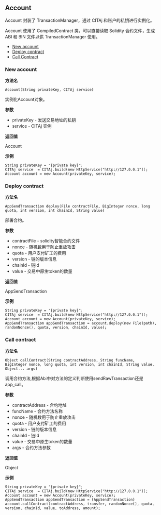 ## Account

Account 封装了 TransactionManager，通过 CITAj 和账户的私钥进行实例化。

Account 使用了 CompiledContract 类，可以直接读取 Solidity 合约文件，生成 ABI 和 BIN 文件以供 TransactionManager 使用。

* [New account](#new-account)
* [Deploy contract](#deploy-contract)
* [Call Contract](#call-contract)

### New account

**方法名**

`Account(String privateKey, CITAj service)`

实例化Account对象。

**参数**

* privateKey - 发送交易地址的私钥
* service - CITAj 实例

**返回值**

Account

**示例**

```
String privateKey = "{private key}";
CITAj service  = CITAj.build(new HttpService("http://127.0.0.1"));
Account account = new Account(privateKey, service);
```
### Deploy contract

**方法名**

`AppSendTransaction deploy(File contractFile, BigInteger nonce, long quota, int version, int chainId, String value)`

部署合约。

**参数**

* contractFile - solidity智能合约文件
* nonce - 随机数用于防止重放攻击
* quota - 用户支付矿工的费用
* version - 链的版本信息
* chainId - 链Id
* value - 交易中原生token的数量

**返回值**

AppSendTransaction

**示例**
```
String privateKey = "{private key}";
CITAj service  = CITAj.build(new HttpService("http://127.0.0.1"));
Account account = new Account(privateKey, service);
AppSendTransaction appSendTransaction = account.deploy(new File(path), randomNonce(), quota, version, chainId, value);
```

### Call contract

**方法名**

`Object callContract(String contractAddress, String funcName, BigInteger nonce, long quota, int version, int chainId, String value, Object... args)`

调用合约方法,根据Abi中对方法的定义判断使用sendRawTransaction还是app_call。

**参数**

* contractAddress - 合约地址
* funcName - 合约方法名称
* nonce - 随机数用于防止重放攻击
* quota - 用户支付矿工的费用
* version - 链的版本信息
* chainId - 链Id
* value - 交易中原生token的数量
* args - 合约方法参数

**返回值**

Object

**示例**

```
String privateKey = "{private key}";
CITAj service  = CITAj.build(new HttpService("http://127.0.0.1"));
Account account = new Account(privateKey, service);
AppSendTransaction appSendTransaction = (AppSendTransaction) account.callContract(contractAddress, transfer, randomNonce(), quota, version, chainId, value, toAddress, amount);
```